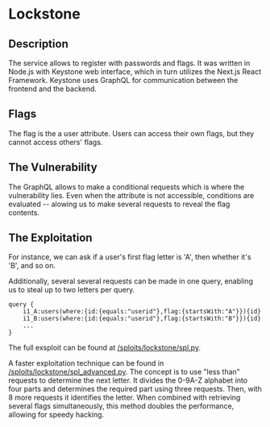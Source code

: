 # Lockstone

## Description

The service allows to register with passwords and flags. It was written in Node.js with Keystone web interface, which in turn utilizes the Next.js React Framework. Keystone uses GraphQL for communication between the frontend and the backend.

## Flags

The flag is the a user attribute. Users can access their own flags, but they cannot access others' flags.


## The Vulnerability

The GraphQL allows to make a conditional requests which is where the vulnerability lies. Even when the attribute is not accessible, conditions are evaluated -- alowing us to make several requests to reveal the flag contents.


## The Exploitation

For instance, we can ask if a user's first flag letter is 'A', then whether it's 'B', and so on.

Additionally, several several requests can be made in one query, enabling us to steal up to two letters per query.

```
query {
    i1_A:users(where:{id:{equals:"userid"},flag:{startsWith:"A"}}){id}
    i1_B:users(where:{id:{equals:"userid"},flag:{startsWith:"B"}}){id}
    ...
}
```

The full exsploit can be found at [/sploits/lockstone/spl.py](../../sploits/lockstone/spl.py).

A faster exploitation technique can be found in [/sploits/lockstone/spl_advanced.py](../../sploits/lockstone/spl_advanced.py). The concept is to use "less than" requests to determine the next letter. It divides the 0-9A-Z alphabet into four parts and determines the required part using three requests. Then, with 8 more requests it identifies the letter. When combined with retrieving several flags simultaneously, this method doubles the performance, allowing for speedy hacking.
